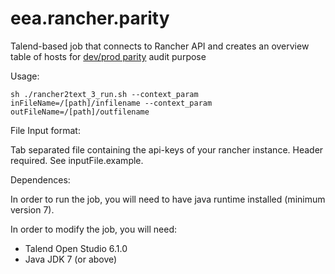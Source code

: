 # eea.rancher.parity
Talend-based job that connects to Rancher API and creates an overview table of hosts for [dev/prod parity](http://12factor.net/dev-prod-parity) audit purpose

Usage:

    sh ./rancher2text_3_run.sh --context_param inFileName=/[path]/infilename --context_param outFileName=/[path]/outfilename

File Input format:

Tab separated file containing the api-keys of your rancher instance. Header required. See inputFile.example.

Dependences:

In order to run the job, you will need to have java runtime installed (minimum version 7).

In order to modify the job, you will need:
  - Talend Open Studio 6.1.0
  - Java JDK 7 (or above)

